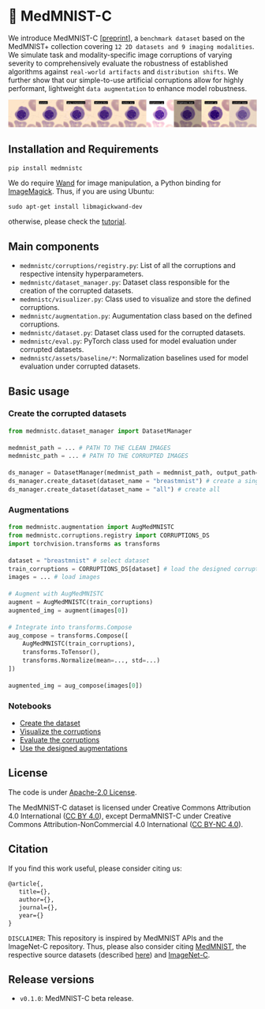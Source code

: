 # 🏥 MedMNIST-C 

We introduce MedMNIST-C [[preprint](#TBD)], a `benchmark dataset` based on the MedMNIST+ collection covering `12 2D datasets and 9 imaging modalities`.  We simulate task and modality-specific image corruptions of varying severity to comprehensively evaluate the robustness of established algorithms against `real-world artifacts` and `distribution shifts`. We further show that our simple-to-use artificial corruptions allow for highly performant, lightweight `data augmentation` to enhance model robustness.

<p align="center">
   <img src="assets/images/wallpaper.gif" alt="Preview of image corruptions">
</p>

## Installation and Requirements

```
pip install medmnistc
```

We do require [Wand](https://docs.wand-py.org/en/latest/guide/install.html) for image manipulation, a Python binding for [ImageMagick](https://imagemagick.org/index.php). Thus, if you are using Ubuntu:

```
sudo apt-get install libmagickwand-dev
```

otherwise, please check the [tutorial](https://docs.wand-py.org/en/0.2.4/guide/install.html).

## Main components

* `medmnistc/corruptions/registry.py`: List of all the corruptions and respective intensity hyperparameters.
* `medmnistc/dataset_manager.py`: Dataset class responsible for the creation of the corrupted datasets.
* `medmnistc/visualizer.py`: Class used to visualize and store the defined corruptions.
* `medmnistc/augmentation.py`: Augumentation class based on the defined corruptions.
* `medmnistc/dataset.py`: Dataset class used for the corrupted datasets.
* `medmnistc/eval.py`: PyTorch class used for model evaluation under corrupted datasets.
* `medmnistc/assets/baseline/*`: Normalization baselines used for model evaluation under corrupted datasets.

## Basic usage

### Create the corrupted datasets
```python
from medmnistc.dataset_manager import DatasetManager

medmnist_path = ... # PATH TO THE CLEAN IMAGES
medmnistc_path = ... # PATH TO THE CORRUPTED IMAGES

ds_manager = DatasetManager(medmnist_path = medmnist_path, output_path=output_path)
ds_manager.create_dataset(dataset_name = "breastmnist") # create a single corrupted test set
ds_manager.create_dataset(dataset_name = "all") # create all
```

### Augmentations
```python
from medmnistc.augmentation import AugMedMNISTC
from medmnistc.corruptions.registry import CORRUPTIONS_DS
import torchvision.transforms as transforms

dataset = "breastmnist" # select dataset
train_corruptions = CORRUPTIONS_DS[dataset] # load the designed corruptions for this dataset
images = ... # load images

# Augment with AugMedMNISTC
augment = AugMedMNISTC(train_corruptions)
augmented_img = augment(images[0])

# Integrate into transforms.Compose
aug_compose = transforms.Compose([
    AugMedMNISTC(train_corruptions),
    transforms.ToTensor(),
    transforms.Normalize(mean=..., std=...)
])

augmented_img = aug_compose(images[0])
```

### Notebooks

* [Create the dataset](assets/examples/create_dataset.ipynb)
* [Visualize the corruptions](assets/examples/visualize.ipynb)
* [Evaluate the corruptions](assets/examples/evaluation.ipynb)
* [Use the designed augmentations](assets/examples/augment.ipynb)

## License

The code is under [Apache-2.0 License](./LICENSE).

The MedMNIST-C dataset is licensed under Creative Commons Attribution 4.0 International ([CC BY 4.0](https://creativecommons.org/licenses/by/4.0/)), except DermaMNIST-C under Creative Commons Attribution-NonCommercial 4.0 International ([CC BY-NC 4.0](https://creativecommons.org/licenses/by-nc/4.0/)).

## Citation

If you find this work useful, please consider citing us:
```
@article{,
   title={},
   author={},
   journal={},
   year={}
}
```

`DISCLAIMER`: This repository is inspired by MedMNIST APIs and the ImageNet-C repository. Thus, please also consider citing [MedMNIST](https://www.nature.com/articles/s41597-022-01721-8), the respective source datasets (described [here](https://medmnist.com/)) and [ImageNet-C](https://arxiv.org/abs/1903.12261). 

## Release versions

* `v0.1.0`: MedMNIST-C beta release.
